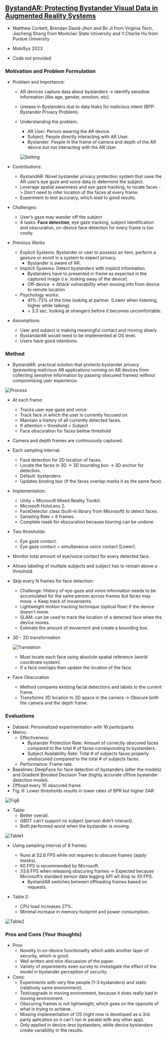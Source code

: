 ## [BystandAR: Protecting Bystander Visual Data in Augmented Reality Systems](https://dl.acm.org/doi/10.1145/3581791.3596830)

* Matthew Corbett, Brendan David-Jhon and Bo Ji from Virginia Tech, Jiacheng Shang from Montclair State University and Y.Charlie Hu from Purdue University

* MobiSys 2023

* Code not provided

### Motivation and Problem Formulation

* Problem and Importance:
  * AR devices capture data about bystanders -> identify sensitive information (like age, gender, emotion, etc).
  * Unease in Bystanders due to data leaks for malicious intent (BPP: Bystander Privacy Problem).
  * Understanding the problem:
    * AR User: Person wearing the AR device.
    * Subject: People directly interacting with AR User.
    * Bystander: People in the frame of camera and depth of the AR device but not interacting with the AR User.

    ![Setting](./Setting.png)

* Contributions:
  * BystandAR: Novel bystander privacy protection system that uses the AR user’s eye gaze and voice data to determine the subject.
  * Leverage spatial awareness and eye gaze tracking, to locate faces -> Don’t need to infer location of the faces at every frame.
  * Experiment to test accuracy, which lead to good results.
* Challenges:
  * User’s gaze may wander off the subject
  * 4 tasks: **Face detection**, eye gaze tracking, subject identification and obscuration, on-device face detection for every frame is too costly.
* Previous Works
  * Explicit Systems: Bystander or user to possess an item, perform a gesture or enroll in a system to expect privacy.
    * Bystander is aware of AR.
  * Implicit Systems: Detect bystanders with implicit information.
    * Bystanders have to presented in frame as expected in the captured image (i.e. looking away of the device).
    * Off-device -> Attack vulnerability when moving info from device to remote location
  * Psychology works:
    * 41%-73% of the time looking at partner. (Lower when listening, higher while talking)
    * < 3.3 sec. looking at strangers before it becomes uncomfortable.
* Assumptions
  * User and subject is making meaningful contact and moving slowly.
  * BystandarAR would need to be implemented at OS level.
  * Users have good intentions.

### Method

* BystandAR: practical solution that protects bystander privacy (preventing malicious AR applications running on AR devices from collecting sensitive information by passing obscured frames) without compromising user experience.

![Process](./Process.png)

* At each frame:
  * Tracks user eye-gaze and voice.
  * Track face in which the user is currently focused on.
  * Maintain a history of all currently detected faces.
  * If attention > threshold = Subject
  * Face obscuration for faces bellow threshold
* Camera and depth frames are continuously captured.
* Each sampling interval:
  * Face detection for 2D location of faces.
  * Locate the faces in 3D -> 3D bounding box -> 3D anchor for detection.
  * Default: bystanders.
  * Updates binding box (if the faces overlap marks it as the same face).
* Implementation:
  * Unity + Microsoft Mixed Reality Toolkit.
  * Microsoft HoloLens 2.
  * FaceDetector class (built-in library from Microsoft) to detect faces.
  * Sampling Rate = 8 frames.
  * Complete mask for obscuration because blurring can be undone.
* Two thresholds:
  * Eye gaze contact.
  * Eye gaze contact + simultaneous voice contact (Lower).
* Monitor total amount of eye/voice contact for every detected face.
* Allows labeling of multiple subjects and subject has to remain above a threshold.
* Skip every N frames for face detection:
  * Challenge: History of eye-gaze and voice information needs to be accumulated for the same person across frames but faces may move -> Keep track of movements.
  * Lightweight motion tracking technique (optical flow) if the device doesn’t move.
  * SLAM: can be used to track the location of a detected face when the device moves.
  * Estimate the amount of movement and create a bounding box.
* 3D - 2D transformation

  ![Translation](./Translation.png)

  * Must locate each face using absolute spatial reference (world coordinate system).
  * If a face overlaps then update the location of the face.
* Face Obscuration
  * Method compares existing facial detections and labels to the current frame.
  * Transforms 3D location to 2D space in the camera -> Obscure both the camera and the depth frame.

### Evaluations

* Dataset: Personalized experimentation with 16 participants
* Metric:
  * Effectiveness:
    * Bystander Protection Rate: Amount of correctly obscured faces compared to the total # of faces corresponding to bystanders.
    * Subject Availability Rate: Total # of subjects faces properly unobscured compared to the total # of subjects faces.
  * Performance: Frame rate.
* Baselines: DeepFace for face detection of bystanders (after the models) and Gradient Boosted Decision Tree (highly accurate offline bystander detection model).
* Offload every 10 obscured frame.
* Fig. 6: Lower thresholds results in lower rates of BPR but higher SAR

![Fig6](./Fig6.png)

* Table:
  * Better overall.
  * GBDT can’t support no subject (person didn’t interact).
  * Both performed worst when the bystander is moving.

![Table1](./Table1.png)

* Using sampling interval of 8 frames:
  * Runs at 52.6 FPS  while not requires to obscure frames (apply masks).
  * 60 FPS is recommended by Microsoft.
  * 33.6 FPS when releasing obscuring frames -> Expected because Microsoft’s standard sensor data logging API wll drop to 30 FPS.
    * BystandAR switches between offloading frames based on requests.

* Table 2:
  * CPU load increases 27%.
  * Minimal increase in memory footprint and power consumption.

![Table2](./Table2.png)

### Pros and Cons (Your thoughts)

* Pros:
  * Novelty in on-device functionality which adds another layer of security, which is good.
  * Well written and nice discussion of the paper.
  * Variety of experiments even survey to investigate the effect of the model in bystander perception of security.
* Cons:
  * Experiments with very few people (1-3 bystanders) and static (relatively same environment).
  * Test/upgrade in moving environment, because it does really bad in moving environment.
  * Obscuring frames is not lightweight, which goes on the opposite of what is trying to achieve.
  * Missing implementation of OS (right now is developed as a 3rd. party aplication so it can't run in paralel with any other app).
  * Only applied in device-less bystanders, while device bystandars create variability in the results.

